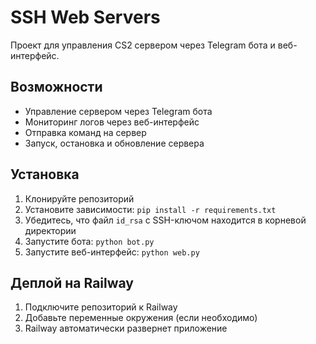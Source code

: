 # SSH Web Servers

Проект для управления CS2 сервером через Telegram бота и веб-интерфейс.

## Возможности

- Управление сервером через Telegram бота
- Мониторинг логов через веб-интерфейс
- Отправка команд на сервер
- Запуск, остановка и обновление сервера

## Установка

1. Клонируйте репозиторий
2. Установите зависимости: `pip install -r requirements.txt`
3. Убедитесь, что файл `id_rsa` с SSH-ключом находится в корневой директории
4. Запустите бота: `python bot.py`
5. Запустите веб-интерфейс: `python web.py`

## Деплой на Railway

1. Подключите репозиторий к Railway
2. Добавьте переменные окружения (если необходимо)
3. Railway автоматически развернет приложение

